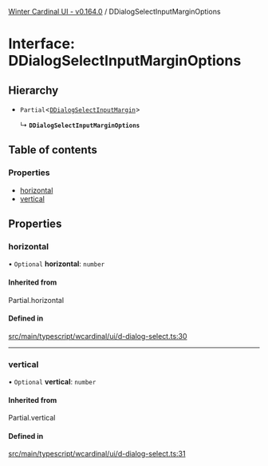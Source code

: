 [Winter Cardinal UI - v0.164.0](../index.md) / DDialogSelectInputMarginOptions

# Interface: DDialogSelectInputMarginOptions

## Hierarchy

- `Partial`<[`DDialogSelectInputMargin`](DDialogSelectInputMargin.md)\>

  ↳ **`DDialogSelectInputMarginOptions`**

## Table of contents

### Properties

- [horizontal](DDialogSelectInputMarginOptions.md#horizontal)
- [vertical](DDialogSelectInputMarginOptions.md#vertical)

## Properties

### horizontal

• `Optional` **horizontal**: `number`

#### Inherited from

Partial.horizontal

#### Defined in

[src/main/typescript/wcardinal/ui/d-dialog-select.ts:30](https://github.com/winter-cardinal/winter-cardinal-ui/blob/v0.164.0/src/main/typescript/wcardinal/ui/d-dialog-select.ts#L30)

___

### vertical

• `Optional` **vertical**: `number`

#### Inherited from

Partial.vertical

#### Defined in

[src/main/typescript/wcardinal/ui/d-dialog-select.ts:31](https://github.com/winter-cardinal/winter-cardinal-ui/blob/v0.164.0/src/main/typescript/wcardinal/ui/d-dialog-select.ts#L31)
